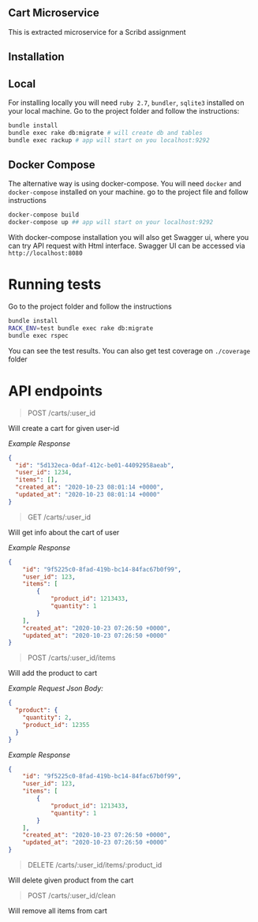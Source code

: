## Cart Microservice

This is extracted microservice for a Scribd assignment

## Installation

## Local

For installing locally you will need `ruby 2.7`, `bundler`, `sqlite3` installed on your local machine. Go to the project folder and follow the instructions:

```bash
bundle install
bundle exec rake db:migrate # will create db and tables
bundle exec rackup # app will start on you localhost:9292
```

## Docker Compose

The alternative way is using docker-compose. You will need `docker` and `docker-compose` installed on your machine. go to the project file and follow instructions

```bash
docker-compose build
docker-compose up ## app will start on your localhost:9292
```

With docker-compose installation you will also get Swagger ui, where you can try API request with Html interface. Swagger UI can be accessed via `http://localhost:8080`

# Running tests

Go to the project folder and follow the instructions

```bash
bundle install
RACK_ENV=test bundle exec rake db:migrate
bundle exec rspec
```

You can see the test results. You can also get test coverage on `./coverage` folder

# API endpoints

> POST /carts/:user_id

Will create a cart for given user-id

*Example Response*
```json
{
  "id": "5d132eca-0daf-412c-be01-44092958aeab",
  "user_id": 1234,
  "items": [],
  "created_at": "2020-10-23 08:01:14 +0000",
  "updated_at": "2020-10-23 08:01:14 +0000"
}

```


> GET /carts/:user_id

Will get info about the cart of user

*Example Response*

```json
{
    "id": "9f5225c0-8fad-419b-bc14-84fac67b0f99",
    "user_id": 123,
    "items": [
        {
            "product_id": 1213433,
            "quantity": 1
        }
    ],
    "created_at": "2020-10-23 07:26:50 +0000",
    "updated_at": "2020-10-23 07:26:50 +0000"
}
```

> POST /carts/:user_id/items

Will add the product to cart

*Example Request Json Body:*
```json 
{
  "product": {
    "quantity": 2,
    "product_id": 12355
  }
}
```

*Example Response*

```json
{
    "id": "9f5225c0-8fad-419b-bc14-84fac67b0f99",
    "user_id": 123,
    "items": [
        {
            "product_id": 1213433,
            "quantity": 1
        }
    ],
    "created_at": "2020-10-23 07:26:50 +0000",
    "updated_at": "2020-10-23 07:26:50 +0000"
}
```

> DELETE /carts/:user_id/items/:product_id

Will delete given product from the cart

> POST /carts/:user_id/clean

Will remove all items from cart